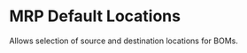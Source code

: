 MRP Default Locations
=====================


Allows selection of source and destination locations for BOMs.
